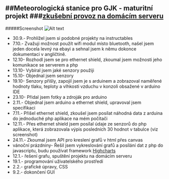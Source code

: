 
##Meteorologická stanice pro GJK - maturitní projekt
###[zkušební provoz na domácím serveru](http://109.80.213.22/arduino/)
-----------
#####Screenshot
![Alt text](https://raw.githubusercontent.com/jardalzicar/meteo/master/pictures/Screen%20Shot%202015-02-22%20at%2017.10.50.png "Optional title")

- 30.9.- Prohlížel jsem si podobné projekty na instructables
- 7.10.- Zvažuji možnost použít wifi modul místo bluetooth, našel jsem jeden docela levný na ebayi a sehnal 
                  jsem k němu dokonce dokumentaci v angličtině.
- 12.10- Rozhodl jsem se pro ethernet shield, zkoumal jsem možnosti jeho komunikace se serverem a php
- 13.10- Vybíral jsem jaké senzory použiji
- 15.10- Objednal jsem senzory
- 19.10- Senzory přišly, zapojil jsem je s arduinem a zobrazoval naměřené hodnoty tlaku, teploty
                  a vlhkosti vzduchu v konzoli obsažené v arduino IDE
- 23.10- Přidal jsem fotky a zdroják pro arduino
- 2.11.- Objednal jsem arduino a ethernet shield, upravoval jsem specifikaci
- 7.11.- Přišel ethernet  shield, zkoušel jsem posílat náhodná data z arduina do jednoduché php
         aplikace na mém počítači
- 12.11.- Přes ethernet shield jsem posílal údaje ze senzorů do php aplikace, která zobrazovala
         výpis posledních 30 hodnot v tabulce (viz screenshot)
- 24.11.- Zkoumal jsem API pro kreslení grafů v html přes canvas 
- vánoční prázdniny- Řešil jsem vykreslování grafů a posílání dat z php do javascriptu, budu používat
  framework [Highcharts](http://www.highcharts.com)
- 12.1.- řešení grafu, spuštění projektu na domácím serveru
- 19.1.- programování uživatelského prostředí
- 2.2.- grafické úpravy, CSS
- 9.2.- dokončení GUI
